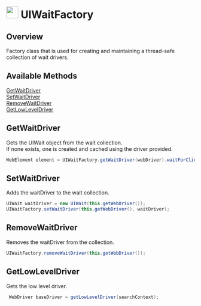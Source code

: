 # <img src="resources/jmaqslogo.jpg" height="32" width="32"> UIWaitFactory

## Overview
Factory class that is used for creating and maintaining a thread-safe collection of wait drivers.

## Available Methods
[GetWaitDriver](#GetWaitDriver)  
[SetWaitDriver](#SetWaitDriver)  
[RemoveWaitDriver](#RemoveWaitDriver)  
[GetLowLevelDriver](#GetLowLevelDriver)  

## GetWaitDriver
Gets the UIWait object from the wait collection.
<br> If none exists, one is created and cached using the driver provided.
```java
WebElement element = UIWaitFactory.getWaitDriver(webDriver).waitForClickableElement(by);
```

## SetWaitDriver
Adds the waitDriver to the wait collection.
```java
UIWait waitDriver = new UIWait(this.getWebDriver());
UIWaitFactory.setWaitDriver(this.getWebDriver(), waitDriver);
```

## RemoveWaitDriver
Removes the waitDriver from the collection.
```java
UIWaitFactory.removeWaitDriver(this.getWebDriver());
```

## GetLowLevelDriver
Gets the low level driver.
```java
 WebDriver baseDriver = getLowLevelDriver(searchContext);
```
